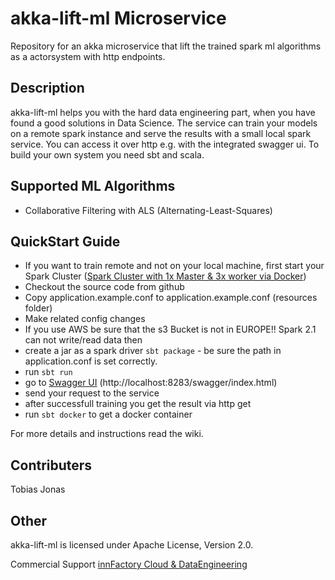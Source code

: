 # akka-lift-ml Microservice #

Repository for an akka microservice that lift the trained spark ml algorithms as a actorsystem with http endpoints.

## Description ##
akka-lift-ml helps you with the hard data engineering part, when you have found a good solutions in Data Science.
The service can train your models on a remote spark instance and serve the results with a small local spark service.
You can access it over http e.g. with the integrated swagger ui. 
To build your own system you need sbt and scala.

## Supported ML Algorithms ##
- Collaborative Filtering with ALS (Alternating-Least-Squares)

## QuickStart Guide ##
- If you want to train remote and not on your local machine, first start your Spark Cluster ([Spark Cluster with 1x Master & 3x worker via Docker](https://github.com/innFactory/docker/tree/master/spark-master-worker))
- Checkout the source code from github
- Copy application.example.conf to application.example.conf (resources folder)
- Make related config changes
- If you use AWS be sure that the s3 Bucket is not in EUROPE!! Spark 2.1 can not write/read data then
- create a jar as a spark driver ```sbt package``` - be sure the path in application.conf is set correctly.
- run ```sbt run```
- go to [Swagger UI](http://localhost:8283/swagger/index.html) (http://localhost:8283/swagger/index.html)
- send your request to the service
- after successfull training you get the result via http get 
- run ```sbt docker``` to get a docker container

For more details and instructions read the wiki.

## Contributers ##

Tobias Jonas 

## Other ##
akka-lift-ml is licensed under Apache License, Version 2.0.

Commercial Support [innFactory Cloud & DataEngineering](https://innfactory.de)
